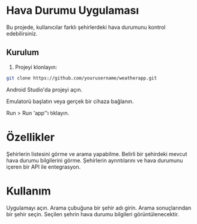 # Hava Durumu Uygulaması

Bu projede, kullanıcılar farklı şehirlerdeki hava durumunu kontrol edebilirsiniz.

## Kurulum

1. Projeyi klonlayın:

```bash
git clone https://github.com/yourusername/weatherapp.git
```

Android Studio'da projeyi açın.

Emulatorü başlatın veya gerçek bir cihaza bağlanın.

Run > Run 'app''ı tıklayın.

# Özellikler
Şehirlerin listesini görme ve arama yapabilme.
Belirli bir şehirdeki mevcut hava durumu bilgilerini görme.
Şehirlerin ayrıntılarını ve hava durumunu içeren bir API ile entegrasyon.

# Kullanım
Uygulamayı açın.
Arama çubuğuna bir şehir adı girin.
Arama sonuçlarından bir şehir seçin.
Seçilen şehrin hava durumu bilgileri görüntülenecektir.

